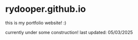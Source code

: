 # rydooper.github.io
this is my portfolio website! :)

currently under some construction!
last updated: 05/03/2025
